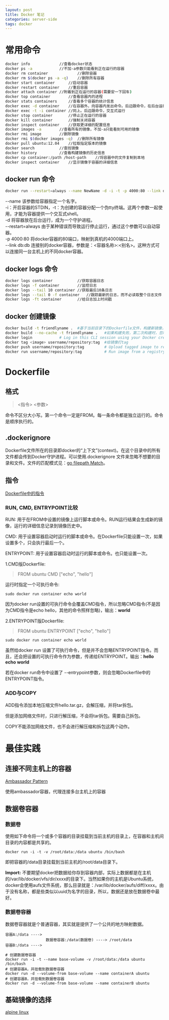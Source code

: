 ```yaml
---
layout: post
title: Docker 笔记
categories: server-side
tags: docker
---
```


# 常用命令
```sh
docker info 			//查看docker状态
docker ps -a			//不加-a参数只能看到正在运行的容器
docker rm container 			//删除容器
docker rm $(docker ps -a -q)	//删除所有容器
docker start container 		//启动容器
docker restart container	//重启容器
docker attach container	//附着到正在运行的容器(需要安一下回车)
docker top container		//查看容器内的进程
docker stats containers		//查看多个容器的统计信息
docker exec -d container	//在容器外，向容器内发出命令。后边跟命令，在后台运行
docker exec -t -i container	//同上。后边跟命令，交互式运行
docker stop container 		//停止正在运行的容器
docker kill container 		//强制关闭容器
docker inspect container	//获取更详细的配置信息
docker images -a		//查看所有的镜像，不加-a只能看到可用的镜像
docker rmi image		//删除镜像
docker rmi $(docker images -q)	//删除所有镜像
docker pull ubuntu:12.04	//拉取指定版本的镜像
docker search			//查找镜像
docker history			//查看构建镜像的历史信息
docker cp container:/path /host-path	//将容器中的文件复制到本地
docker inspect container	//显示镜像于容器的详细信息
```

## docker run 命令
```sh
docker run --restart=always --name NewName -d -i -t -p 4000:80 --link db:db ubuntu /bin/bash
```
\--name 该参数给容器指定一个名字。  
-i：开启容器的STDIN，-t：为创建的容器分配一个伪tty终端。这两个参数一起使用，才能为容器提供一个交互式shell。  
-d 将容器放在后台运行，成为一个守护进程。  
\--restart=always 由于某种错误而导致运行停止运行，通过这个参数可以自动容器。  
-p 4000:80 将docker容器的80端口，映射到真机的4000端口上。  
-\-link db:db 连接别的docker容器，参数是：<容器名称>:<别名>。这种方式可以连接同一台主机上的不同docker容器。

## docker logs 命令
```sh
docker logs container			//获取容器日志
docker logs -f container		//监控日志
docker logs --tail 10 container	//获取最后10条日志
docker logs --tail 0 -f container	//跟踪最新的日志，而不必读取整个日志文件
docker logs -ft container		//给日志加上时间戳
```

## docker 创建镜像
```sh
docker build -t friendlyname . 	#基于当前目录下的Dockerfile文件，构建新镜像，并指定名字为friendlyname
docker build --no-cache -t friendlyname .	#如果构建失败，第二次构建时，忽略之前构建的缓存
docker login 			# Log in this CLI session using your Docker credentials
docker tag <image> username/repository:tag 	#给镜像打tag
docker push username/repository:tag         # Upload tagged image to registry
docker run username/repository:tag          # Run image from a registry
```
# Dockerfile

## 格式

> <指令> <参数>

命令不区分大小写。第一个命令一定是FROM。每一条命令都是独立运行的。命令是顺序执行的。

## .dockerignore

Dockerfile文件所在的目录即docker的“上下文”(context)。在这个目录中的所有文件都会传到Docker守护进程。可以使用.dockerignore 文件来忽略不想要的目录和文件。文件的匹配模式见：[go filepath Match](https://golang.org/pkg/path/filepath/#Match)。

## 指令

[Dockerfile中的指令](https://docs.docker.com/engine/reference/builder/)

### RUN, CMD, ENTRYPOINT比较

RUN: 用于在FROM中设置的镜像上运行脚本或命令。RUN运行结果会生成新的镜像，运行的详细信息记录到镜像历史中。

CMD: 用于设置容器启动时运行的脚本或命令。在Dockerfile只能设置一次，如果设置多个，只会执行最后一个。

ENTRYPOINT: 用于设置容器启动时运行的脚本或命令。也只能设置一次。

1.CMD版Dockerfile:

> FROM ubuntu
> CMD ["echo", "hello"]

运行时指定一个可执行命令:

```shell
sudo docker run container echo world
```

因为docker run设置的可执行命令会覆盖CMD指令，所以忽略CMD指令(不是因为CMD指令是echo hello，其他的命令照样忽略)，输出：**world**

2.ENTRYPOINT版Dockerfile:

> FROM ubuntu
> ENTRYPOINT ["echo", "hello"]

```shell
sudo docker run container echo world
```

虽然给docker run 设置了可执行命令，但是并不会忽略ENTRYPOINT指令。而且，还会把设置的可执行命令作为参数，传递给ENTRYPOINT。输出：**hello echo world**

若在docker run命令中设置了 \-\-entrypoint参数，则会忽略Dockerfile中的ENTRYPOINT指令。

### ADD与COPY

ADD指令添加本地压缩文件hello.tar.gz，会解压缩，并将tar拆包。

但是添加网络文件时，只进行解压缩，不会将tar拆包。需要自己拆包。

COPY不能添加网络文件，也不会进行解压缩和拆包这两个动作。

# 最佳实践

## 连接不同主机上的容器

[Ambassador Pattern](https://docs.docker.com/engine/admin/ambassador_pattern_linking/)

使用ambassador容器，代理连接多台主机上的容器

## 数据卷容器

### 数据卷

使用如下命令将一个或多个容器的目录挂载到当前主机的目录上，在容器和主机间目录的内容都是共享的。

```shell
docker run -i -t -v /root/data:/data ubuntu /bin/bash
```

即把容器的/data目录挂载到当前主机的/root/data目录下。

**Import:** 不要期望docker把数据给你存到容器内部，实际上数据都是在主机的/var/lib/docker/vfs/dir/xxxx的目录下。当然如果你的主机是Ubuntu系统，docker会使用aufs文件系统，那么目录就是：/var/lib/docker/aufs/diff/xxxx。由于没有名称，都是些类似以uuid为名字的目录，所以，数据还是放在数据卷中最好。

### 数据卷容器

数据卷容器就是个普通容器，其实就是提供了一个公共的地方映射数据。

```shell
容器A:/data ---->	
                  数据卷容器:/data(数据卷) ----> /root/data
容器B:/data ---->
```

```shell
# 创建数据卷容器
docker run -i -t --name base-volume -v /root/data:/data ubuntu /bin/bash
# 创建容器A，并挂载到数据卷容器
docker run -d --volume-from base-volume --name containerA ubuntu
# 创建容器B，并挂载到数据卷容器
docker run -d --volume-from base-volume --name containerB ubuntu
```

## 基础镜像的选择

[alpine linux](https://www.alpinelinux.org)

